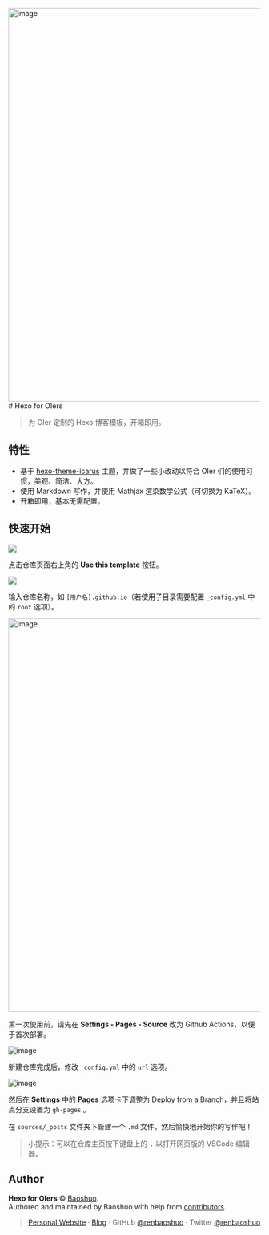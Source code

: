<img width="1335" height="785" alt="image" src="https://github.com/user-attachments/assets/89bcee0c-8edc-42c7-b655-0b2502d7d16d" /># Hexo for OIers

> 为 OIer 定制的 Hexo 博客模板，开箱即用。

## 特性

- 基于 [hexo-theme-icarus](https://github.com/ppoffice/hexo-theme-icarus) 主题，并做了一些小改动以符合 OIer 们的使用习惯，美观、简洁、大方。
- 使用 Markdown 写作，并使用 Mathjax 渲染数学公式（可切换为 KaTeX）。
- 开箱即用，基本无需配置。

## 快速开始

![](https://user-images.githubusercontent.com/47095648/147397986-dec92198-d1e0-4434-8d57-4a50530a274a.png)

点击仓库页面右上角的 **Use this template** 按钮。

![](https://user-images.githubusercontent.com/47095648/147398029-beb5a13a-15ce-4186-a16f-6c1d1a650bee.png)

输入仓库名称，如 `[用户名].github.io`（若使用子目录需要配置 `_config.yml` 中的 `root` 选项）。

<img width="1335" height="785" alt="image" src="https://github.com/user-attachments/assets/0d5df67a-65dd-4e17-8371-0f74e4036bbc" />

第一次使用前，请先在 **Settings - Pages - Source** 改为 Github Actions，以便于首次部署。

![image](https://user-images.githubusercontent.com/47095648/147398116-b5945e08-b567-4366-b3e4-2ccbd5bb5ff1.png)

新建仓库完成后，修改 `_config.yml` 中的 `url` 选项。

![image](https://user-images.githubusercontent.com/47095648/147398112-550a4c8a-a946-4962-b0c7-28191cfcffb8.png)

然后在 **Settings** 中的 **Pages** 选项卡下调整为 Deploy from a Branch，并且将站点分支设置为 `gh-pages` 。

在 `sources/_posts` 文件夹下新建一个 `.md` 文件，然后愉快地开始你的写作吧！

> 小提示：可以在仓库主页按下键盘上的 <kbd>.</kbd> 以打开网页版的 VSCode 编辑器。

## Author

**Hexo for OIers** © [Baoshuo](https://github.com/renbaoshuo).<br>
Authored and maintained by Baoshuo with help from [contributors](https://github.com/renbaoshuo/hexo-for-oiers/contributors).

> [Personal Website](https://baoshuo.ren) · [Blog](https://blog.baoshuo.ren) · GitHub [@renbaoshuo](https://github.com/renbaoshuo) · Twitter [@renbaoshuo](https://twitter.com/renbaoshuo)
